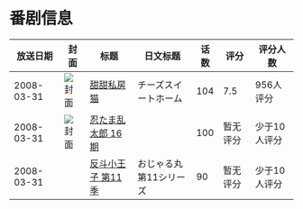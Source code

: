 # 番剧信息

|放送日期|封面|标题|日文标题|话数|评分|评分人数|
|---|---|---|---|---|---|---|
|2008-03-31|![封面](https://lain.bgm.tv/pic/cover/c/eb/b7/1511_HGgkK.jpg)|[甜甜私房猫](https://bangumi.tv/subject/1511)|チーズスイートホーム|104|7.5|956人评分|
|2008-03-31|![封面](https://lain.bgm.tv/pic/cover/c/67/3e/161694_8D2u7.jpg)|[忍たま乱太郎 16期](https://bangumi.tv/subject/161694)||100|暂无评分|少于10人评分|
|2008-03-31||[反斗小王子 第11季](https://bangumi.tv/subject/416188)|おじゃる丸 第11シリーズ|90|暂无评分|少于10人评分|
